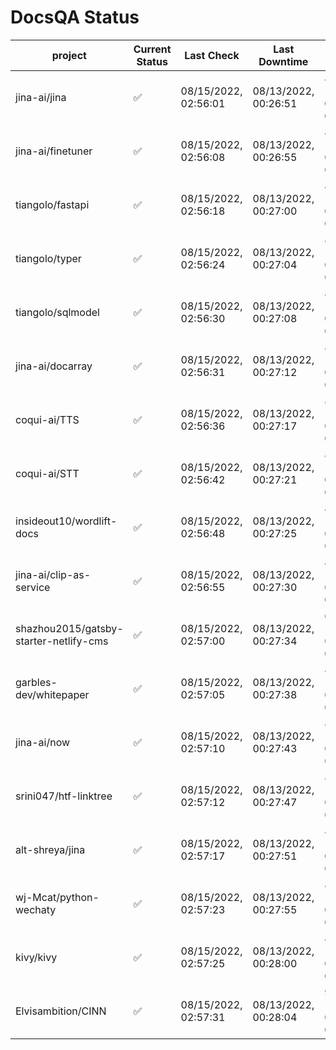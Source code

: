# DocsQA Status

|               project                |Current Status|     Last Check     |   Last Downtime    |             % Uptime              |
|--------------------------------------|--------------|--------------------|--------------------|-----------------------------------|
|jina-ai/jina                          |✅            |08/15/2022, 02:56:01|08/13/2022, 00:26:51|89.541 (since 08/11/2022, 05:10:08)|
|jina-ai/finetuner                     |✅            |08/15/2022, 02:56:08|08/13/2022, 00:26:55|89.540 (since 08/11/2022, 05:10:08)|
|tiangolo/fastapi                      |✅            |08/15/2022, 02:56:18|08/13/2022, 00:27:00|89.542 (since 08/11/2022, 05:10:08)|
|tiangolo/typer                        |✅            |08/15/2022, 02:56:24|08/13/2022, 00:27:04|89.541 (since 08/11/2022, 05:10:08)|
|tiangolo/sqlmodel                     |✅            |08/15/2022, 02:56:30|08/13/2022, 00:27:08|89.541 (since 08/11/2022, 05:10:08)|
|jina-ai/docarray                      |✅            |08/15/2022, 02:56:31|08/13/2022, 00:27:12|89.537 (since 08/11/2022, 05:10:08)|
|coqui-ai/TTS                          |✅            |08/15/2022, 02:56:36|08/13/2022, 00:27:17|89.535 (since 08/11/2022, 05:10:08)|
|coqui-ai/STT                          |✅            |08/15/2022, 02:56:42|08/13/2022, 00:27:21|89.535 (since 08/11/2022, 05:10:08)|
|insideout10/wordlift-docs             |✅            |08/15/2022, 02:56:48|08/13/2022, 00:27:25|89.534 (since 08/11/2022, 05:10:08)|
|jina-ai/clip-as-service               |✅            |08/15/2022, 02:56:55|08/13/2022, 00:27:30|89.534 (since 08/11/2022, 05:10:08)|
|shazhou2015/gatsby-starter-netlify-cms|✅            |08/15/2022, 02:57:00|08/13/2022, 00:27:34|66.525 (since 08/11/2022, 05:10:08)|
|garbles-dev/whitepaper                |✅            |08/15/2022, 02:57:05|08/13/2022, 00:27:38|89.530 (since 08/11/2022, 05:10:08)|
|jina-ai/now                           |✅            |08/15/2022, 02:57:10|08/13/2022, 00:27:43|89.530 (since 08/11/2022, 05:10:08)|
|srini047/htf-linktree                 |✅            |08/15/2022, 02:57:12|08/13/2022, 00:27:47|89.526 (since 08/11/2022, 05:10:08)|
|alt-shreya/jina                       |✅            |08/15/2022, 02:57:17|08/13/2022, 00:27:51|89.525 (since 08/11/2022, 05:10:08)|
|wj-Mcat/python-wechaty                |✅            |08/15/2022, 02:57:23|08/13/2022, 00:27:55|89.525 (since 08/11/2022, 05:10:08)|
|kivy/kivy                             |✅            |08/15/2022, 02:57:25|08/13/2022, 00:28:00|89.523 (since 08/11/2022, 05:10:08)|
|Elvisambition/CINN                    |✅            |08/15/2022, 02:57:31|08/13/2022, 00:28:04|94.106 (since 08/11/2022, 05:10:08)|
